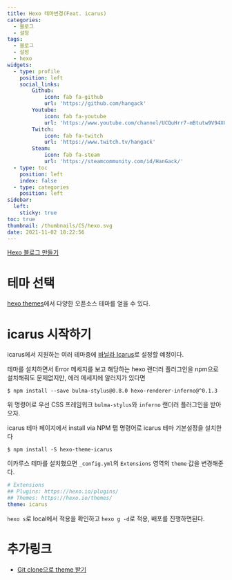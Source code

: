 ```yaml
---
title: Hexo 테마변경(Feat. icarus)
categories:
  - 블로그
  - 설정
tags: 
  - 블로그
  - 설정
  - hexo
widgets:
  - type: profile
    position: left
    social_links:
        Github:
            icon: fab fa-github
            url: 'https://github.com/hangack'
        Youtube:
            icon: fab fa-youtube
            url: 'https://www.youtube.com/channel/UCQuHrr7-mBtutw9V94XGH-g'
        Twitch:
            icon: fab fa-twitch
            url: 'https://www.twitch.tv/hangack'
        Steam:
            icon: fab fa-steam
            url: 'https://steamcommunity.com/id/HanGack/'
  - type: toc
    position: left
    index: false
  - type: categories
    position: left
sidebar:
  left:
    sticky: true
toc: true
thumbnail: /thumbnails/CS/hexo.svg
date: 2021-11-02 18:22:56
---
```


[Hexo 블로그 만들기](https://hangack.github.io/2021/11/01/Blog/Setting/Hexo-blog/)

# 테마 선택

[hexo themes](https://hexo.io/themes/)에서 다양한 오픈소스 테마를 얻을 수 있다.


# icarus 시작하기

icarus에서 지원하는 여러 테마중에 [바닐라 Icarus](https://ppoffice.github.io/hexo-theme-icarus/uncategorized/getting-started-with-icarus/#install-npm)로 설정할 예정이다.

테마를 설치하면서 Error 메세지를 보고 해당하는 hexo 랜더러 플러그인을 npm으로 설치해줘도 문제없지만,
에러 메세지에 알러지가 있다면
```shell
$ npm install --save bulma-stylus@0.8.0 hexo-renderer-inferno@^0.1.3
```
위 명령어로 우선 CSS 프레임워크 `bulma-stylus`와 `inferno` 랜더러 플러그인을 받아오자.

icarus 테마 페이지에서 install via NPM 탭 명령어로 icarus 테마 기본설정을 설치한다
```shell
$ npm install -S hexo-theme-icarus
```

이카루스 테마를 설치했으면 `_config.yml`의 `Extensions` 영역의 `theme` 값을 변경해준다.
```yml
# Extensions
## Plugins: https://hexo.io/plugins/
## Themes: https://hexo.io/themes/
theme: icarus
```

`hexo s`로 local에서 적용을 확인하고 `hexo g -d`로 적용, 배포를 진행하면된다.


# 추가링크
- [Git clone으로 theme 받기](https://hangack.github.io/2021/11/02/Blog/Setting/Hexo-blog-theme/)